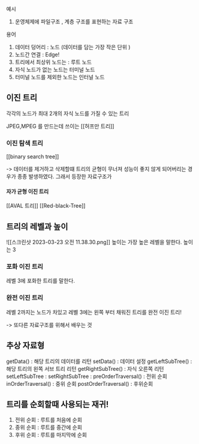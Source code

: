 예시 
1. 운영체제에 파일구조 , 계층 구조를 표현하는 자료 구조 

용어 
1. 데이터 덩어리 : 노드 (데이터를 담는 가장 작은 단위 )
2. 노드간 연결 : Edge! 
3. 트리에서 최상위 노드는 : 루트 노드 
4. 자식 노드가 없는 노드는 터미널 노드 
5. 터미널 노드를 제외한 노드는 인터널 노드 



## 이진 트리 
각각의 노드가 최대 2개의 자식 노드를 가질 수 있는 트리

JPEG,MPEG 를 만드는데 쓰이는 [[허프만 트리]]

### 이진 탐색 트리
[[binary search tree]]

-> 데이터를 제거하고 삭제할떄 트리의 균형이 무너져 성능이 좋지 않게 되어버리는 경우가 종종 발생하였다. 그래서 등장한 자료구조가 


#### 자가 균형 이진 트리 

[[AVAL 트리]]
[[Red-black-Tree]]




## 트리의 레벨과 높이
![[스크린샷 2023-03-23 오전 11.38.30.png]]
높이는 가장 높은 레벨을 말한다. 높이는 3 

### 포화 이진 트리 
레벨 3에 포화한 트리를 말한다.


### 완전 이진 트리 
레벨 2까지는 노드가 차있고 레벨 3에는 왼쪽 부터 채워진 트리를 완전 이진 트리! 


-> 또다른 자료구조를 위해서 배우는 것  


## 추상 자료형 
getData() : 해당 트리의 데이터를 리턴 
setData() : 데이터 설정
getLeftSubTree() : 해당 트리의 왼쪽 서브 트리 리턴
getRightSubTree() : 자식 오른쪽 리턴 
setLeftSubTree :
setRightSubTree : 
preOrderTraversal() : 전위 순회 
inOrderTraversal() : 중위 순회 
postOrderTraversal() : 후위순회


## 트리를 순회할때 사용되는 재귀! 
1. 전위 순회 : 루트를 처음에 순회 
2. 중위 순회 : 루트를 중간에 순회
3. 후위 순회 : 루트를 마지막에 순회 